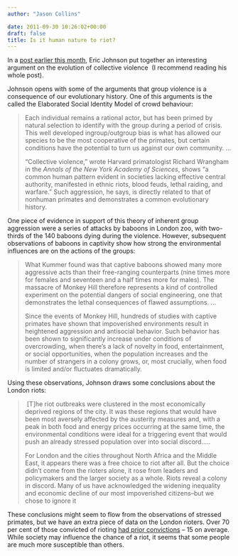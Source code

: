 ```yaml
---
author: "Jason Collins"

date: 2011-09-30 10:26:02+00:00
draft: false
title: Is it human nature to riot?
---
```


In a [post earlier this month](http://blogs.scientificamerican.com/primate-diaries/2011/09/06/freedom-to-riot/), Eric Johnson put together an interesting argument on the evolution of collective violence  (I recommend reading his whole post).

Johnson opens with some of the arguments that group violence is a consequence of our evolutionary history. One of this arguments is the called the Elaborated Social Identity Model of crowd behaviour:


<blockquote>Each individual remains a rational actor, but has been primed by natural selection to identify with the group during a period of crisis. This well developed ingroup/outgroup bias is what has allowed our species to be the most cooperative of the primates, but certain conditions have the potential to turn us against our own community. ...

“Collective violence,” wrote Harvard primatologist Richard Wrangham in the _Annals of the New York Academy of Sciences_, shows “a common human pattern evident in societies lacking effective central authority, manifested in ethnic riots, blood feuds, lethal raiding, and warfare.” Such aggression, he says, is directly related to that of nonhuman primates and demonstrates a common evolutionary history.</blockquote>


One piece of evidence in support of this theory of inherent group aggression were a series of attacks by baboons in London zoo, with two-thirds of the 140 baboons dying during the violence. However, subsequent observations of baboons in captivity show how strong the environmental influences are on the actions of the groups:


<blockquote>What Kummer found was that captive baboons showed many more aggressive acts than their free-ranging counterparts (nine times more for females and seventeen and a half times more for males). The massacre of Monkey Hill therefore represents a kind of controlled experiment on the potential dangers of social engineering, one that demonstrates the lethal consequences of flawed assumptions. ...

Since the events of Monkey Hill, hundreds of studies with captive primates have shown that impoverished environments result in heightened aggression and antisocial behavior. Such behavior has been shown to significantly increase under conditions of overcrowding, when there’s a lack of novelty in food, entertainment, or social opportunities, when the population increases and the number of strangers in a colony grows, or, most crucially, when food is limited and/or fluctuates dramatically.</blockquote>


Using these observations, Johnson draws some conclusions about the London riots:


<blockquote> [T]he riot outbreaks were clustered in the most economically deprived regions of the city. It was these regions that would have been most aversely affected by the austerity measures and, with a peak in both food and energy prices occurring at the same time, the environmental conditions were ideal for a triggering event that would push an already stressed population over into social discord.....

For London and the cities throughout North Africa and the Middle East, it appears there was a free choice to riot after all. But the choice didn’t come from the rioters alone, it rose from leaders and policymakers and the larger society as a whole. Riots reveal a colony in discord. Many of us have acknowledged the widening inequality and economic decline of our most impoverished citizens–but we chose to ignore it</blockquote>


These conclusions might seem to flow from the observations of stressed primates, but we have an extra piece of data on the London rioters. Over 70 per cent of those convicted of rioting [had prior convictions](http://www.guardian.co.uk/uk/2011/sep/15/three-quarters-rioters-criminal-convictions) – 15 on average. While society may influence the chance of a riot, it seems that some people are much more susceptible than others.
